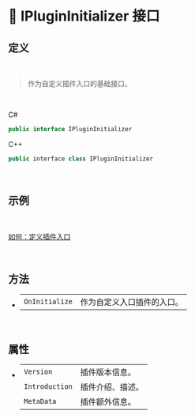 # 🔗 IPluginInitializer 接口

## 定义

<br>

> 作为自定义插件入口的基础接口。

<br>

C#
```csharp
public interface IPluginInitializer
```
C++
```cpp
public interface class IPluginInitializer
```

<br>

## 示例

<br>

[如何：定义插件入口](zh_CN/NET/HowTo/PluginEntry.md)

<br>

## 方法

- 
    |||
    |-|-|
    |`OnInitialize`|作为自定义入口插件的入口。|

<br>

## 属性

- 
    |||
    |-|-|
    |`Version`|插件版本信息。|
    |`Introduction`|插件介绍、描述。|
    |`MetaData`|插件额外信息。|